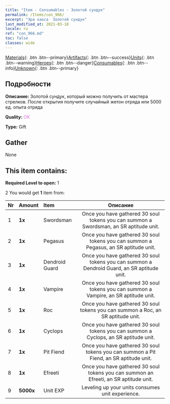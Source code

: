 ```yaml
---
title: "Item - Consumables - Золотой сундук"
permalink: /Items/con_966/
excerpt: "Эра хаоса  Золотой сундук"
last_modified_at: 2021-03-18
locale: ru
ref: "con_966.md"
toc: false
classes: wide
---
```

 [Materials](/ru/Items/){: .btn .btn--primary}[Artifacts](/ru/Items/Artifacts/){: .btn .btn--success}[Units](/ru/Items/Units/){: .btn .btn--warning}[Heroes](/ru/Items/Heroes/){: .btn .btn--danger}[Consumables](/ru/Items/Consumables/){: .btn .btn--info}[Unknown](/ru/Items/Unknown/){: .btn .btn--primary}

## Подробности
 **Описание:** Золотой сундук, который можно получить от мастера стрелков. После открытия получите случайный жетон отряда или 5000 ед. опыта отряда

 **Quality:** <span style="color: #DA70D6">OK</span>

 **Type:** Gift

## Gather

  None

## This item contains:

 **Required Level to open:** 1

 2 You would get **1** item  from:

  | Nr | Amount |     Item    | Описание |
  |:---|:-------|:------------|:-----------:|
  | 1 |  **1x** | Swordsman | Once you have gathered 30 soul tokens you can summon a Swordsman, an SR aptitude unit.  | 
  | 2 |  **1x** | Pegasus | Once you have gathered 30 soul tokens you can summon a Pegasus, an SR aptitude unit.  | 
  | 3 |  **1x** | Dendroid Guard | Once you have gathered 30 soul tokens you can summon a Dendroid Guard, an SR aptitude unit.  | 
  | 4 |  **1x** | Vampire | Once you have gathered 30 soul tokens you can summon a Vampire, an SR aptitude unit.  | 
  | 5 |  **1x** | Roc | Once you have gathered 30 soul tokens you can summon a Roc, an SR aptitude unit.  | 
  | 6 |  **1x** | Cyclops | Once you have gathered 30 soul tokens you can summon a Cyclops, an SR aptitude unit.  | 
  | 7 |  **1x** | Pit Fiend | Once you have gathered 30 soul tokens you can summon a Pit Fiend, an SR aptitude unit.  | 
  | 8 |  **1x** | Efreeti | Once you have gathered 30 soul tokens you can summon an Efreeti, an SR aptitude unit.  | 
  | 9 |  **5000x** | Unit EXP | Leveling up your units consumes unit experience.  | 
